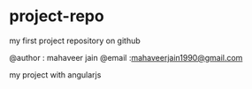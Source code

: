 # project-repo
my first project repository on github 

@author : mahaveer jain
@email :mahaveerjain1990@gmail.com

my project with angularjs
